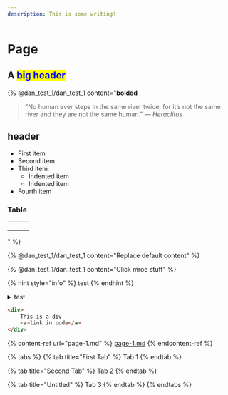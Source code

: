 ```yaml
---
description: This is some writing!
---
```


# Page

## A <mark style="color:blue;">big header</mark>



{% @dan_test_1/dan_test_1 content="**bolded** 

> "No human ever steps in the same river twice, for it’s not the same river and they are not the same human." — _Heraclitus_

## header

- First item
- Second item
- Third item
    - Indented item
    - Indented item
- Fourth item

### Table

|   |   |   |
| - | - | - |
|   |   |   |
|   |   |   |
|   |   |   |
" %}

{% @dan_test_1/dan_test_1 content="Replace default content" %}



{% @dan_test_1/dan_test_1 content="Click mroe stuff" %}

{% hint style="info" %}
test
{% endhint %}

<details>

<summary>test</summary>

test

more

even more



</details>



```html
<div>
    This is a div
    <a>link in code</a>
</div>
```

{% content-ref url="page-1.md" %}
[page-1.md](page-1.md)
{% endcontent-ref %}

{% tabs %}
{% tab title="First Tab" %}
Tab 1
{% endtab %}

{% tab title="Second Tab" %}
Tab 2
{% endtab %}

{% tab title="Untitled" %}
Tab 3
{% endtab %}
{% endtabs %}
